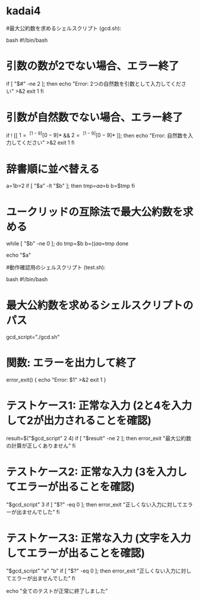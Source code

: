 # kadai4
#最大公約数を求めるシェルスクリプト (gcd.sh):

bash
#!/bin/bash

# 引数の数が2でない場合、エラー終了
if [ "$#" -ne 2 ]; then
    echo "Error: 2つの自然数を引数として入力してください" >&2
    exit 1
fi

# 引数が自然数でない場合、エラー終了
if ! [[ $1 =~ ^[1-9][0-9]*$ && $2 =~ ^[1-9][0-9]*$ ]]; then
    echo "Error: 自然数を入力してください" >&2
    exit 1
fi

# 辞書順に並べ替える
a=$1
b=$2
if [ "$a" -lt "$b" ]; then
    tmp=$a
    a=$b
    b=$tmp
fi

# ユークリッドの互除法で最大公約数を求める
while [ "$b" -ne 0 ]; do
    tmp=$b
    b=$((a % b))
    a=$tmp
done

echo "$a"


#動作確認用のシェルスクリプト (test.sh):

bash
#!/bin/bash

# 最大公約数を求めるシェルスクリプトのパス
gcd_script="./gcd.sh"

# 関数: エラーを出力して終了
error_exit() {
    echo "Error: $1" >&2
    exit 1
}

# テストケース1: 正常な入力 (2と4を入力して2が出力されることを確認)
result=$("$gcd_script" 2 4)
if [ "$result" -ne 2 ]; then
    error_exit "最大公約数の計算が正しくありません"
fi

# テストケース2: 正常な入力 (3を入力してエラーが出ることを確認)
"$gcd_script" 3
if [ "$?" -eq 0 ]; then
    error_exit "正しくない入力に対してエラーが出ませんでした"
fi

# テストケース3: 正常な入力 (文字を入力してエラーが出ることを確認)
"$gcd_script" "a" "b"
if [ "$?" -eq 0 ]; then
    error_exit "正しくない入力に対してエラーが出ませんでした"
fi

echo "全てのテストが正常に終了しました"
